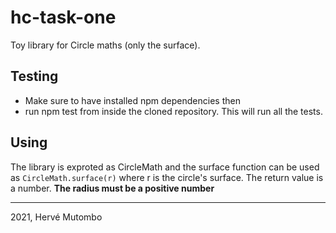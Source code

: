 # hc-task-one

Toy library for Circle maths (only the surface).

## Testing
- Make sure to have installed npm dependencies then
- run npm test from inside the cloned repository. This will run all the tests.

## Using
The library is exproted as CircleMath and the surface function can be used as ```CircleMath.surface(r)``` where r is the circle's surface. The return value is a number. **The radius must be a positive number**


-----
2021, Hervé Mutombo
